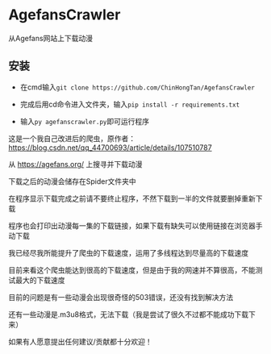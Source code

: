 # AgefansCrawler
 从Agefans网站上下载动漫
## 安装
- 在cmd输入`git clone https://github.com/ChinHongTan/AgefansCrawler`

- 完成后用cd命令进入文件夹，输入`pip install -r requirements.txt`

- 输入`py agefanscrawler.py`即可运行程序


这是一个我自己改进后的爬虫，原作者：https://blog.csdn.net/qq_44700693/article/details/107510787

从 https://agefans.org/ 上搜寻并下载动漫

下载之后的动漫会储存在Spider文件夹中

在程序显示下载完成之前请不要终止程序，不然下载到一半的文件就要删掉重新下载

程序也会打印出动漫每一集的下载链接，如果下载有缺失可以使用链接在浏览器手动下载

我已经尽我所能提升了爬虫的下载速度，运用了多线程达到尽量高的下载速度

目前来看这个爬虫能达到很高的下载速度，但是由于我的网速并不算很高，不能测试最大的下载速度

目前的问题是有一些动漫会出现很奇怪的503错误，还没有找到解决方法

还有一些动漫是.m3u8格式，无法下载（我是尝试了很久不过都不能成功下载下来）

如果有人愿意提出任何建议/贡献都十分欢迎！
